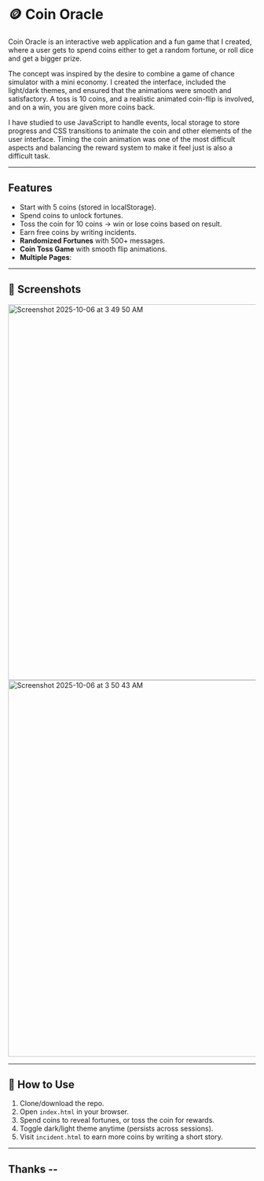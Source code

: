 # 🪙 Coin Oracle

Coin Oracle is an interactive web application and a fun game that I created, where a user gets to spend coins either to get a random fortune, or roll dice and get a bigger prize.

The concept was inspired by the desire to combine a game of chance simulator with a mini economy. I created the interface, included the light/dark themes, and ensured that the animations were smooth and satisfactory. A toss is 10 coins, and a realistic animated coin-flip is involved, and on a win, you are given more coins back.

I have studied to use JavaScript to handle events, local storage to store progress and CSS transitions to animate the coin and other elements of the user interface. Timing the coin animation was one of the most difficult aspects and balancing the reward system to make it feel just is also a difficult task.

---

##  Features

  * Start with 5 coins (stored in localStorage).
  * Spend coins to unlock fortunes.
  * Toss the coin for 10 coins → win or lose coins based on result.
  * Earn free coins by writing incidents.
*  **Randomized Fortunes** with 500+ messages.
*  **Coin Toss Game** with smooth flip animations.
*  **Multiple Pages**:
---

## 📸 Screenshots

<img width="1437" height="763" alt="Screenshot 2025-10-06 at 3 49 50 AM" src="https://github.com/user-attachments/assets/1516c861-c89e-40be-8b17-8f7a06fc0e61" />

<img width="1440" height="765" alt="Screenshot 2025-10-06 at 3 50 43 AM" src="https://github.com/user-attachments/assets/cb09c865-868a-49f2-a3d2-778be9c8ebc9" />

---

## 🎯 How to Use

1. Clone/download the repo.
2. Open `index.html` in your browser.
3. Spend coins to reveal fortunes, or toss the coin for rewards.
4. Toggle dark/light theme anytime (persists across sessions).
5. Visit `incident.html` to earn more coins by writing a short story.

---

## Thanks --

